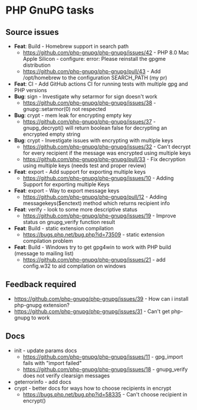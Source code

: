 # PHP GnuPG tasks

## Source issues

- **Feat**: Build - Homebrew support in search path
  - https://github.com/php-gnupg/php-gnupg/issues/42 - PHP 8.0 Mac Apple Silicon - configure: error: Please reinstall the gpgme distribution
  - https://github.com/php-gnupg/php-gnupg/pull/43 - Add /opt/homebrew to the configuration SEARCH_PATH (my pr)
- **Feat**: CI - Add GitHub actions CI for running tests with multiple gpg and PHP versions
- **Bug**: sign - Investigate why setarmor for sign doesn't work
  - https://github.com/php-gnupg/php-gnupg/issues/38 - gnupg::setarmor(0) not respected
- **Bug**: crypt - mem leak for encrypting empty key
  - https://github.com/php-gnupg/php-gnupg/issues/37 - gnupg_decrypt() will return boolean false for decrypting an encrypted empty string
- **Bug**: crypt - Investigate issues with encrypting with multiple keys
  - https://github.com/php-gnupg/php-gnupg/issues/32 - Can't decrypt for every recipient if the message was encrypted using multiple keys
  - https://github.com/php-gnupg/php-gnupg/pull/33 - Fix decryption using multiple keys (needs test and proper review)
- **Feat**: export - Add support for exporting multiple keys
  - https://github.com/php-gnupg/php-gnupg/issues/10 - Adding Support for exporting multiple Keys
- **Feat**: export - Way to export message keys
  - https://github.com/php-gnupg/php-gnupg/pull/12 - Adding messagekeys($enctext) method which returns recipient info
- **Feat**: verify - look to some more descriptive status
  - https://github.com/php-gnupg/php-gnupg/issues/19 - Improve status on gnupg_verify function result
- **Feat**: Build - static extension compilation
  - https://bugs.php.net/bug.php?id=73509 - static extension compilation problem
- **Feat**: Build - Windows try to get gpg4win to work with PHP build (message to mailing list)
  - https://github.com/php-gnupg/php-gnupg/issues/21 - add config.w32 to aid compilation on windows

## Feedback required

- https://github.com/php-gnupg/php-gnupg/issues/39 - How can i install php-gnupg extension?
- https://github.com/php-gnupg/php-gnupg/issues/31 - Can't get php-gnupg to work

## Docs

- init - update params docs
  - https://github.com/php-gnupg/php-gnupg/issues/11 - gpg_import fails with "import failed"
  - https://github.com/php-gnupg/php-gnupg/issues/18 - gnupg_verify does not verify clearsign messages
- geterrorinfo - add docs
- crypt - better docs for ways how to choose recipients in encrypt
  - https://bugs.php.net/bug.php?id=58335 - Can't choose recipient in encrypt()
